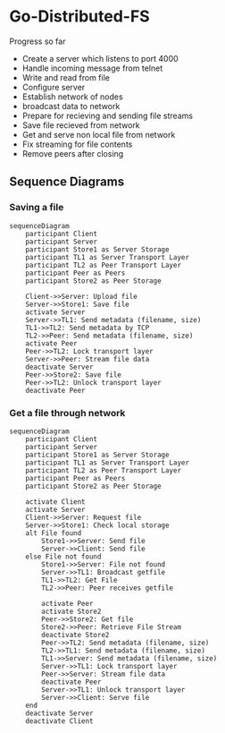 ﻿# Go-Distributed-FS

Progress so far
- Create a server which listens to port 4000
- Handle incoming message from telnet
- Write and read from file
- Configure server
- Establish network of nodes
- broadcast data to network
- Prepare for recieving and sending file streams
- Save file recieved from network
- Get and serve non local file from network
- Fix streaming for file contents
- Remove peers after closing

## Sequence Diagrams
### Saving a file
```mermaid
sequenceDiagram
    participant Client
    participant Server
    participant Store1 as Server Storage
    participant TL1 as Server Transport Layer
    participant TL2 as Peer Transport Layer
    participant Peer as Peers
    participant Store2 as Peer Storage

    Client->>Server: Upload file
    Server->>Store1: Save file
    activate Server
    Server->>TL1: Send metadata (filename, size)
    TL1->>TL2: Send metadata by TCP
    TL2->>Peer: Send metadata (filename, size)
    activate Peer
    Peer->>TL2: Lock transport layer
    Server->>Peer: Stream file data
    deactivate Server
    Peer->>Store2: Save file
    Peer->>TL2: Unlock transport layer
    deactivate Peer
```
### Get a file through network
```mermaid
sequenceDiagram
    participant Client
    participant Server
    participant Store1 as Server Storage
    participant TL1 as Server Transport Layer
    participant TL2 as Peer Transport Layer
    participant Peer as Peers
    participant Store2 as Peer Storage

    activate Client
    activate Server
    Client->>Server: Request file
    Server->>Store1: Check local storage
    alt File found
        Store1->>Server: Send file
        Server->>Client: Send file
    else File not found
        Store1->>Server: File not found
        Server->>TL1: Broadcast getfile
        TL1->>TL2: Get File
        TL2->>Peer: Peer receives getfile

        activate Peer
        activate Store2
        Peer->>Store2: Get file 
        Store2->>Peer: Retrieve File Stream
        deactivate Store2
        Peer->>TL2: Send metadata (filename, size)
        TL2->>TL1: Send metadata (filename, size)
        TL1->>Server: Send metadata (filename, size)
        Server->>TL1: Lock transport layer
        Peer->>Server: Stream file data
        deactivate Peer
        Server->>TL1: Unlock transport layer
        Server->>Client: Serve file
    end
    deactivate Server
    deactivate Client
```
